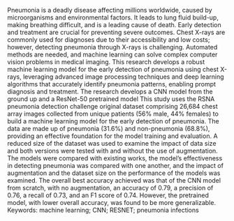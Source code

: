 Pneumonia is a deadly disease affecting millions worldwide, caused by microorganisms and environmental factors. It leads to lung fluid build-up, making breathing difficult, and is a leading cause of death. Early detection and treatment are crucial for preventing severe outcomes. Chest X-rays are commonly used for diagnoses due to their accessibility and low costs; however, detecting pneumonia through X-rays is challenging. Automated methods are needed, and machine learning can solve complex computer vision problems in medical imaging. This research develops a robust machine learning model for the early detection of pneumonia using chest X-rays, leveraging advanced image processing techniques and deep learning algorithms that accurately identify pneumonia patterns, enabling prompt diagnosis and treatment. The research develops a CNN model from the ground up and a ResNet-50 pretrained model This study uses the RSNA pneumonia detection challenge original dataset comprising 26,684 chest array images collected from unique patients (56% male, 44% females) to build a machine learning model for the early detection of pneumonia. The data are made up of pneumonia (31.6%) and non-pneumonia (68.8%), providing an effective foundation for the model training and evaluation. A reduced size of the dataset was used to examine the impact of data size and both versions were tested with and without the use of augmentation. The models were compared with existing works, the model’s effectiveness in detecting pneumonia was compared with one another, and the impact of augmentation and the dataset size on the performance of the models was examined. The overall best accuracy achieved was that of the CNN model from scratch, with no augmentation, an accuracy of 0.79, a precision of 0.76, a recall of 0.73, and an F1 score of 0.74. However, the pretrained model, with lower overall accuracy, was found to be more generalizable.
Keywords: machine learning; CNN; RESNET; pneumonia infections
